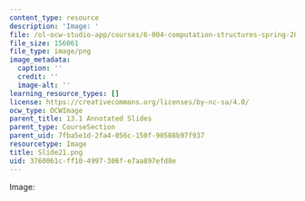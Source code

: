 ```yaml
---
content_type: resource
description: 'Image: '
file: /ol-ocw-studio-app/courses/6-004-computation-structures-spring-2017/3760061cff104997306fe7aa897efd8e_Slide21.png
file_size: 156061
file_type: image/png
image_metadata:
  caption: ''
  credit: ''
  image-alt: ''
learning_resource_types: []
license: https://creativecommons.org/licenses/by-nc-sa/4.0/
ocw_type: OCWImage
parent_title: 13.1 Annotated Slides
parent_type: CourseSection
parent_uid: 7fba5e1d-2fa4-056c-150f-90508b97f937
resourcetype: Image
title: Slide21.png
uid: 3760061c-ff10-4997-306f-e7aa897efd8e
---
```

Image: 